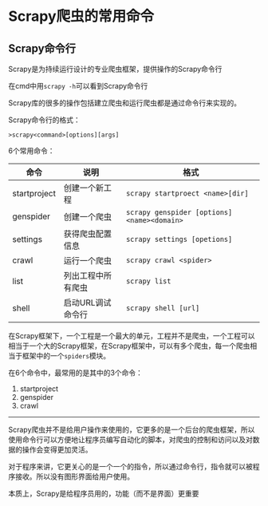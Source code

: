 # Scrapy爬虫的常用命令

## Scrapy命令行

Scrapy是为持续运行设计的专业爬虫框架，提供操作的Scrapy命令行

在cmd中用`scrapy -h`可以看到Scrapy命令行

Scrapy库的很多的操作包括建立爬虫和运行爬虫都是通过命令行来实现的。



Scrapy命令行的格式：

```scrapy
>scrapy<command>[options][args]
```

6个常用命令：

| 命令         | 说明               | 格式                                        |
| ------------ | ------------------ | ------------------------------------------- |
| startproject | 创建一个新工程     | `scrapy startproect <name>[dir]`            |
| genspider    | 创建一个爬虫       | `scrapy genspider [options] <name><domain>` |
| settings     | 获得爬虫配置信息   | `scrapy settings [opetions]`                |
| crawl        | 运行一个爬虫       | `scrapy crawl <spider>`                     |
| list         | 列出工程中所有爬虫 | `scrapy list`                               |
| shell        | 启动URL调试命令行  | `scrapy shell [url]`                        |

在Scrapy框架下，一个工程是一个最大的单元，工程并不是爬虫，一个工程可以相当于一个大的Scrapy框架，在Scrapy框架中，可以有多个爬虫，每一个爬虫相当于框架中的一个`spiders`模块。

在6个命令中，最常用的是其中的3个命令：

1. startproject
2. genspider
3. crawl



****

Scrapy爬虫并不是给用户操作来使用的，它更多的是一个后台的爬虫框架，所以使用命令行可以方便地让程序员编写自动化的脚本，对爬虫的控制和访问以及对数据的操作会变得更加灵活。

对于程序来讲，它更关心的是一个一个的指令，所以通过命令行，指令就可以被程序接收。所以没有图形界面给用户使用。

本质上，Scrapy是给程序员用的，功能（而不是界面）更重要


